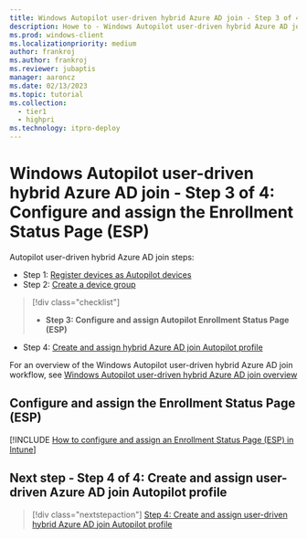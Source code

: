```yaml
---
title: Windows Autopilot user-driven hybrid Azure AD join - Step 3 of 4 - Configure and assign the Enrollment Status Page (ESP)
description: Howe to - Windows Autopilot user-driven hybrid Azure AD join - Step 3 of 4 - Configure and assign the Enrollment Status Page (ESP).
ms.prod: windows-client
ms.localizationpriority: medium
author: frankroj
ms.author: frankroj
ms.reviewer: jubaptis
manager: aaroncz
ms.date: 02/13/2023
ms.topic: tutorial
ms.collection: 
  - tier1
  - highpri
ms.technology: itpro-deploy
---
```


# Windows Autopilot user-driven hybrid Azure AD join - Step 3 of 4: Configure and assign the Enrollment Status Page (ESP)

Autopilot user-driven hybrid Azure AD join steps:
- Step 1: [Register devices as Autopilot devices](autopilot-user-driven-haad-1-register-device.md)
- Step 2: [Create a device group](autopilot-user-driven-haad-2-create-device-group.md)
> [!div class="checklist"]
> - **Step 3: Configure and assign Autopilot Enrollment Status Page (ESP)**
- Step 4: [Create and assign hybrid Azure AD join Autopilot profile](autopilot-user-driven-haad-4-create-and-assign-autopilot-profile.md)

For an overview of the Windows Autopilot user-driven hybrid Azure AD join workflow, see [Windows Autopilot user-driven hybrid Azure AD join overview](autopilot-user-driven-aadj-workflow.md)

## Configure and assign the Enrollment Status Page (ESP)

[!INCLUDE [How to configure and assign an Enrollment Status Page (ESP) in Intune](includes/configure-and-assign-esp.md)]

## Next step - Step 4 of 4: Create and assign user-driven Azure AD join Autopilot profile

> [!div class="nextstepaction"]
> [Step 4: Create and assign user-driven hybrid Azure AD join Autopilot profile](autopilot-user-driven-haad-4-create-and-assign-autopilot-profile.md)
